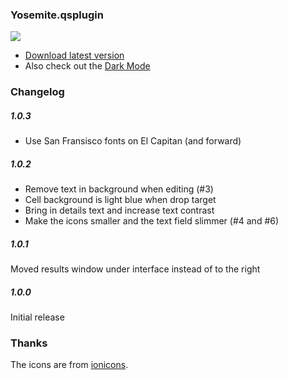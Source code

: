### Yosemite.qsplugin

![](https://github.com/mikker/YosemiteInterface-qsplugin/raw/master/screenshot.png)

* [Download latest version](https://github.com/mikker/YosemiteInterface-qsplugin/releases/latest)
* Also check out the [Dark Mode](https://github.com/mikker/YosemiteDarkInterface-qsplugin)

### Changelog

##### 1.0.3

* Use San Fransisco fonts on El Capitan (and forward)

##### 1.0.2

* Remove text in background when editing (#3)
* Cell background is light blue when drop target
* Bring in details text and increase text contrast
* Make the icons smaller and the text field slimmer (#4 and #6)

##### 1.0.1

Moved results window under interface instead of to the right

##### 1.0.0

Initial release

### Thanks

The icons are from [ionicons](http://ionicons.com).
